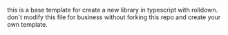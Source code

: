 this is a base template for create a new library in typescript with rolldown.
don`t modify this file for business without forking this repo and create your own template.